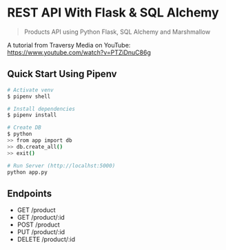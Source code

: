 # REST API With Flask & SQL Alchemy

> Products API using Python Flask, SQL Alchemy and Marshmallow

A tutorial from Traversy Media on YouTube:  
https://www.youtube.com/watch?v=PTZiDnuC86g

## Quick Start Using Pipenv

``` bash
# Activate venv
$ pipenv shell

# Install dependencies
$ pipenv install

# Create DB
$ python
>> from app import db
>> db.create_all()
>> exit()

# Run Server (http://localhst:5000)
python app.py
```

## Endpoints

* GET     /product
* GET     /product/:id
* POST    /product
* PUT     /product/:id
* DELETE  /product/:id